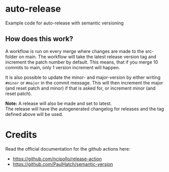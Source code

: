 # auto-release

Example code for auto-release with semantic versioning

## How does this work?
A workflow is run on every merge where changes are made to the src-folder on main. The workflow will take the latest release version tag and increment the patch number by default. This means, that if you merge 10 commits to main, only 1 version increment will happen. 

It is also possible to update the minor- and major-version by either writing `#minor` or `#major` in the commit message. This will then increment the major (and reset patch and minor) if that is asked for, or increment minor (and reset patch).

**Note:** A release will also be made and set to latest. \
The release will have the autogenerated changelog for releases and the tag defined above will be used.

# Credits
Read the official documentation for the github actions here: 
- https://github.com/ncipollo/release-action
- https://github.com/PaulHatch/semantic-version
